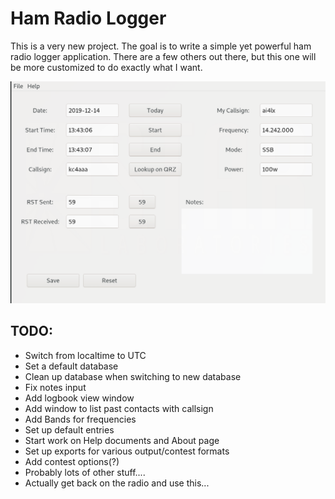 # Ham Radio Logger

This is a very new project.  The goal is to write a simple yet powerful ham
radio logger application.  There are a few others out there, but this one will
be more customized to do exactly what I want.

![main interface](images/main.png)


## TODO:

* Switch from localtime to UTC
* Set a default database
* Clean up database when switching to new database
* Fix notes input
* Add logbook view window
* Add window to list past contacts with callsign
* Add Bands for frequencies
* Set up default entries 
* Start work on Help documents and About page
* Set up exports for various output/contest formats
* Add contest options(?)
* Probably lots of other stuff....
* Actually get back on the radio and use this...
